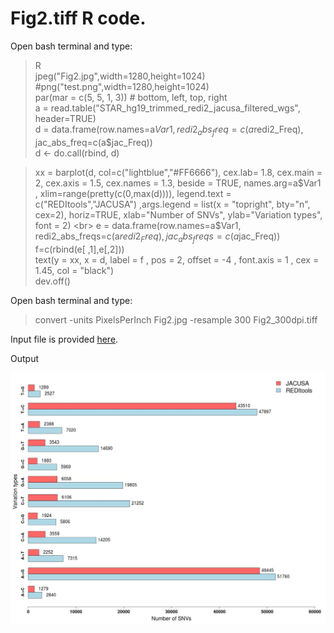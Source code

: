 <h1>Fig2.tiff R code.</h1>
<p align-text="justify"> Open bash terminal and type: <p>

> R <br>
> jpeg("Fig2.jpg",width=1280,height=1024) #png("test.png",width=1280,height=1024) <br>
> par(mar = c(5, 5, 1, 3)) # bottom, left, top, right <br> 
> a = read.table("STAR_hg19_trimmed_redi2_jacusa_filtered_wgs", header=TRUE) <br>
> d = data.frame(row.names=a$Var1, redi2_abs_freq=c(a$redi2_Freq), jac_abs_freq=c(a$jac_Freq)) <br>
> d <- do.call(rbind, d) <br>

> xx = barplot(d, col=c("lightblue","#FF6666"), cex.lab= 1.8, cex.main = 2, cex.axis = 1.5, cex.names = 1.3, beside = TRUE, names.arg=a$Var1 , xlim=range(pretty(c(0,max(d)))), legend.text = c("REDItools","JACUSA") ,args.legend = list(x = "topright", bty="n", cex=2),  horiz=TRUE, xlab="Number of SNVs", ylab="Variation types", font = 2) <br>
> e = data.frame(row.names=a$Var1, redi2_abs_freqs=c(a$redi2_Freq), jac_abs_freqs=c(a$jac_Freq)) <br>
> f=c(rbind(e[ ,1],e[,2])) <br>
> text(y = xx, x = d, label = f , pos = 2, offset = -4 , font.axis = 1 , cex = 1.45, col = "black") <br>
> dev.off() <br>

<p align-text="justify"> Open bash terminal and type: </p>

> convert -units PixelsPerInch Fig2.jpg -resample 300 Fig2_300dpi.tiff

Input file is provided <a href="./STAR_hg19_trimmed_redi2_jacusa_filtered_wgs">here</a>.
<p>Output</p>
<img src="./Fig2_300dpi.tiff" alt="Fig2_300dpi">
